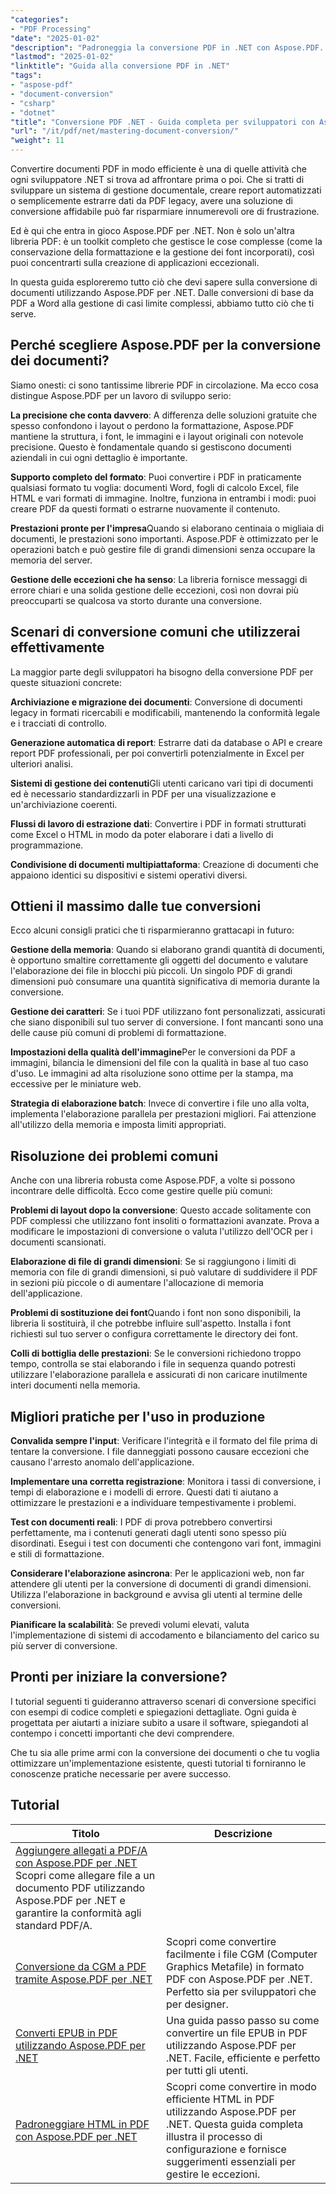 ```yaml
---
"categories":
- "PDF Processing"
"date": "2025-01-02"
"description": "Padroneggia la conversione PDF in .NET con Aspose.PDF. Converti PDF in Word, Excel, HTML e immagini, oltre a conversioni inverse. Esempi di codice completi e best practice."
"lastmod": "2025-01-02"
"linktitle": "Guida alla conversione PDF in .NET"
"tags":
- "aspose-pdf"
- "document-conversion"
- "csharp"
- "dotnet"
"title": "Conversione PDF .NET - Guida completa per sviluppatori con Aspose.PDF (2025)"
"url": "/it/pdf/net/mastering-document-conversion/"
"weight": 11
---
```


Convertire documenti PDF in modo efficiente è una di quelle attività che ogni sviluppatore .NET si trova ad affrontare prima o poi. Che si tratti di sviluppare un sistema di gestione documentale, creare report automatizzati o semplicemente estrarre dati da PDF legacy, avere una soluzione di conversione affidabile può far risparmiare innumerevoli ore di frustrazione.

Ed è qui che entra in gioco Aspose.PDF per .NET. Non è solo un'altra libreria PDF: è un toolkit completo che gestisce le cose complesse (come la conservazione della formattazione e la gestione dei font incorporati), così puoi concentrarti sulla creazione di applicazioni eccezionali.

In questa guida esploreremo tutto ciò che devi sapere sulla conversione di documenti utilizzando Aspose.PDF per .NET. Dalle conversioni di base da PDF a Word alla gestione di casi limite complessi, abbiamo tutto ciò che ti serve.

## Perché scegliere Aspose.PDF per la conversione dei documenti?

Siamo onesti: ci sono tantissime librerie PDF in circolazione. Ma ecco cosa distingue Aspose.PDF per un lavoro di sviluppo serio:

**La precisione che conta davvero**: A differenza delle soluzioni gratuite che spesso confondono i layout o perdono la formattazione, Aspose.PDF mantiene la struttura, i font, le immagini e i layout originali con notevole precisione. Questo è fondamentale quando si gestiscono documenti aziendali in cui ogni dettaglio è importante.

**Supporto completo del formato**: Puoi convertire i PDF in praticamente qualsiasi formato tu voglia: documenti Word, fogli di calcolo Excel, file HTML e vari formati di immagine. Inoltre, funziona in entrambi i modi: puoi creare PDF da questi formati o estrarne nuovamente il contenuto.

**Prestazioni pronte per l'impresa**Quando si elaborano centinaia o migliaia di documenti, le prestazioni sono importanti. Aspose.PDF è ottimizzato per le operazioni batch e può gestire file di grandi dimensioni senza occupare la memoria del server.

**Gestione delle eccezioni che ha senso**: La libreria fornisce messaggi di errore chiari e una solida gestione delle eccezioni, così non dovrai più preoccuparti se qualcosa va storto durante una conversione.

## Scenari di conversione comuni che utilizzerai effettivamente

La maggior parte degli sviluppatori ha bisogno della conversione PDF per queste situazioni concrete:

**Archiviazione e migrazione dei documenti**: Conversione di documenti legacy in formati ricercabili e modificabili, mantenendo la conformità legale e i tracciati di controllo.

**Generazione automatica di report**: Estrarre dati da database o API e creare report PDF professionali, per poi convertirli potenzialmente in Excel per ulteriori analisi.

**Sistemi di gestione dei contenuti**Gli utenti caricano vari tipi di documenti ed è necessario standardizzarli in PDF per una visualizzazione e un'archiviazione coerenti.

**Flussi di lavoro di estrazione dati**: Convertire i PDF in formati strutturati come Excel o HTML in modo da poter elaborare i dati a livello di programmazione.

**Condivisione di documenti multipiattaforma**: Creazione di documenti che appaiono identici su dispositivi e sistemi operativi diversi.

## Ottieni il massimo dalle tue conversioni

Ecco alcuni consigli pratici che ti risparmieranno grattacapi in futuro:

**Gestione della memoria**: Quando si elaborano grandi quantità di documenti, è opportuno smaltire correttamente gli oggetti del documento e valutare l'elaborazione dei file in blocchi più piccoli. Un singolo PDF di grandi dimensioni può consumare una quantità significativa di memoria durante la conversione.

**Gestione dei caratteri**: Se i tuoi PDF utilizzano font personalizzati, assicurati che siano disponibili sul tuo server di conversione. I font mancanti sono una delle cause più comuni di problemi di formattazione.

**Impostazioni della qualità dell'immagine**Per le conversioni da PDF a immagini, bilancia le dimensioni del file con la qualità in base al tuo caso d'uso. Le immagini ad alta risoluzione sono ottime per la stampa, ma eccessive per le miniature web.

**Strategia di elaborazione batch**: Invece di convertire i file uno alla volta, implementa l'elaborazione parallela per prestazioni migliori. Fai attenzione all'utilizzo della memoria e imposta limiti appropriati.

## Risoluzione dei problemi comuni

Anche con una libreria robusta come Aspose.PDF, a volte si possono incontrare delle difficoltà. Ecco come gestire quelle più comuni:

**Problemi di layout dopo la conversione**: Questo accade solitamente con PDF complessi che utilizzano font insoliti o formattazioni avanzate. Prova a modificare le impostazioni di conversione o valuta l'utilizzo dell'OCR per i documenti scansionati.

**Elaborazione di file di grandi dimensioni**: Se si raggiungono i limiti di memoria con file di grandi dimensioni, si può valutare di suddividere il PDF in sezioni più piccole o di aumentare l'allocazione di memoria dell'applicazione.

**Problemi di sostituzione dei font**Quando i font non sono disponibili, la libreria li sostituirà, il che potrebbe influire sull'aspetto. Installa i font richiesti sul tuo server o configura correttamente le directory dei font.

**Colli di bottiglia delle prestazioni**: Se le conversioni richiedono troppo tempo, controlla se stai elaborando i file in sequenza quando potresti utilizzare l'elaborazione parallela e assicurati di non caricare inutilmente interi documenti nella memoria.

## Migliori pratiche per l'uso in produzione

**Convalida sempre l'input**: Verificare l'integrità e il formato del file prima di tentare la conversione. I file danneggiati possono causare eccezioni che causano l'arresto anomalo dell'applicazione.

**Implementare una corretta registrazione**: Monitora i tassi di conversione, i tempi di elaborazione e i modelli di errore. Questi dati ti aiutano a ottimizzare le prestazioni e a individuare tempestivamente i problemi.

**Test con documenti reali**: I PDF di prova potrebbero convertirsi perfettamente, ma i contenuti generati dagli utenti sono spesso più disordinati. Esegui i test con documenti che contengono vari font, immagini e stili di formattazione.

**Considerare l'elaborazione asincrona**: Per le applicazioni web, non far attendere gli utenti per la conversione di documenti di grandi dimensioni. Utilizza l'elaborazione in background e avvisa gli utenti al termine delle conversioni.

**Pianificare la scalabilità**: Se prevedi volumi elevati, valuta l'implementazione di sistemi di accodamento e bilanciamento del carico su più server di conversione.

## Pronti per iniziare la conversione?

I tutorial seguenti ti guideranno attraverso scenari di conversione specifici con esempi di codice completi e spiegazioni dettagliate. Ogni guida è progettata per aiutarti a iniziare subito a usare il software, spiegandoti al contempo i concetti importanti che devi comprendere.

Che tu sia alle prime armi con la conversione dei documenti o che tu voglia ottimizzare un'implementazione esistente, questi tutorial ti forniranno le conoscenze pratiche necessarie per avere successo.

## Tutorial
| Titolo | Descrizione |
| --- | --- | 
| [Aggiungere allegati a PDF/A con Aspose.PDF per .NET](./adding-attachment-to-pdfa/) Scopri come allegare file a un documento PDF utilizzando Aspose.PDF per .NET e garantire la conformità agli standard PDF/A. | 
| [Conversione da CGM a PDF tramite Aspose.PDF per .NET](./convert-cgm-to-pdf/) | Scopri come convertire facilmente i file CGM (Computer Graphics Metafile) in formato PDF con Aspose.PDF per .NET. Perfetto sia per sviluppatori che per designer. |  
| [Converti EPUB in PDF utilizzando Aspose.PDF per .NET](./convert-epub-to-pdf/) | Una guida passo passo su come convertire un file EPUB in PDF utilizzando Aspose.PDF per .NET. Facile, efficiente e perfetto per tutti gli utenti. |   
| [Padroneggiare HTML in PDF con Aspose.PDF per .NET](./mastering-html-to-pdf/) | Scopri come convertire in modo efficiente HTML in PDF utilizzando Aspose.PDF per .NET. Questa guida completa illustra il processo di configurazione e fornisce suggerimenti essenziali per gestire le eccezioni. |